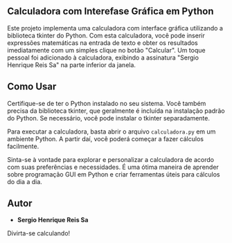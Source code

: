 ## Calculadora com Interefase Gráfica em Python

Este projeto implementa uma calculadora com interface gráfica utilizando a biblioteca tkinter do Python. 
Com esta calculadora, você pode inserir expressões matemáticas na entrada de texto e obter os resultados imediatamente com um simples clique no botão "Calcular". 
Um toque pessoal foi adicionado à calculadora, exibindo a assinatura "Sergio Henrique Reis Sa" na parte inferior da janela.

## Como Usar

Certifique-se de ter o Python instalado no seu sistema. Você também precisa da biblioteca tkinter, que geralmente é incluída na instalação padrão do Python. Se necessário, você pode instalar o tkinter separadamente.

Para executar a calculadora, basta abrir o arquivo `calculadora.py` em um ambiente Python. A partir daí, você poderá começar a fazer cálculos facilmente.

Sinta-se à vontade para explorar e personalizar a calculadora de acordo com suas preferências e necessidades.
É uma ótima maneira de aprender sobre programação GUI em Python e criar ferramentas úteis para cálculos do dia a dia.

## Autor

- **Sergio Henrique Reis Sa**

Divirta-se calculando!
